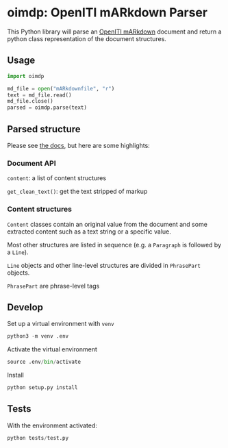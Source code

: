 # oimdp: OpenITI mARkdown Parser

This Python library will parse an [OpenITI mARkdown](https://alraqmiyyat.github.io/mARkdown/) document and return a python class
representation of the document structures.

## Usage

```py
import oimdp

md_file = open("mARkdownfile", "r")
text = md_file.read()
md_file.close()
parsed = oimdp.parse(text)
```

## Parsed structure

Please see [the docs](https://openiti.github.io/oimdp/), but here are some highlights:

### Document API

`content`: a list of content structures

`get_clean_text()`: get the text stripped of markup

### Content structures

`Content` classes contain an original value from the document and some extracted content such as a text string or a specific value.

Most other structures are listed in sequence (e.g. a `Paragraph` is followed by a `Line`). 

`Line` objects and other line-level structures are divided in `PhrasePart` objects.

`PhrasePart` are phrase-level tags

## Develop

Set up a virtual environment with `venv`

```py
python3 -m venv .env
```

Activate the virtual environment

```py
source .env/bin/activate
```

Install

```py
python setup.py install
```

## Tests

With the environment activated:

```py
python tests/test.py
```